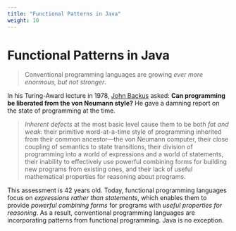 ```yaml
---
title: "Functional Patterns in Java"
weight: 10
---
```


# Functional Patterns in Java

> Conventional programming languages are growing *ever more enormous, but not stronger*.

In his Turing-Award lecture in 1978,
[John Backus](https://en.wikipedia.org/wiki/John_Backus) asked:
__Can programming be liberated from the von Neumann style?__
He gave a damning report on the state of programming at the time.

> *Inherent defects* at the most basic level cause them to be both *fat and weak*:
> their primitive word-at-a-time style of programming
> inherited from their common ancestor—the von Neumann computer,
> their close coupling of semantics to state transitions,
> their division of programming into a world of expressions and a world of statements,
> their inability to effectively use powerful combining forms
> for building new programs from existing ones,
> and their lack of useful mathematical properties for reasoning about programs.

This assessment is 42 years old.
Today, functional programming languages focus on *expressions rather than statements*,
which enables them to provide *powerful combining forms* for programs
with *useful properties for reasoning*.
As a result, conventional programming languages are incorporating patterns
from functional programming.
Java is no exception.

